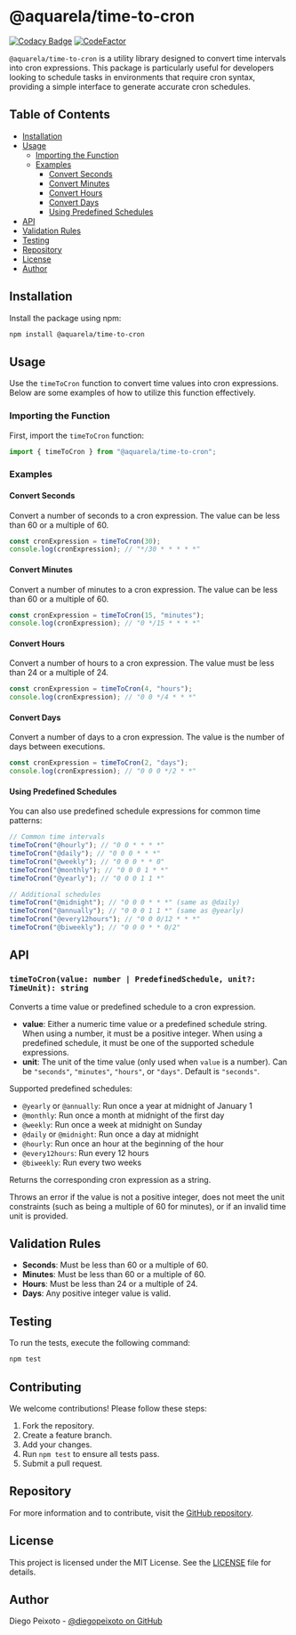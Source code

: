 # @aquarela/time-to-cron

[![Codacy Badge](https://app.codacy.com/project/badge/Grade/13aba93ef2784b3288a28561bce307da)](https://app.codacy.com/gh/aquarela-io/time-to-cron/dashboard?utm_source=gh&utm_medium=referral&utm_content=&utm_campaign=Badge_grade)
[![CodeFactor](https://www.codefactor.io/repository/github/aquarela-io/time-to-cron/badge)](https://www.codefactor.io/repository/github/aquarela-io/time-to-cron)

`@aquarela/time-to-cron` is a utility library designed to convert time intervals into cron expressions. This package is particularly useful for developers looking to schedule tasks in environments that require cron syntax, providing a simple interface to generate accurate cron schedules.

## Table of Contents

- [Installation](#installation)
- [Usage](#usage)
  - [Importing the Function](#importing-the-function)
  - [Examples](#examples)
    - [Convert Seconds](#convert-seconds)
    - [Convert Minutes](#convert-minutes)
    - [Convert Hours](#convert-hours)
    - [Convert Days](#convert-days)
    - [Using Predefined Schedules](#using-predefined-schedules)
- [API](#api)
- [Validation Rules](#validation-rules)
- [Testing](#testing)
- [Repository](#repository)
- [License](#license)
- [Author](#author)

## Installation

Install the package using npm:

```sh
npm install @aquarela/time-to-cron
```

## Usage

Use the `timeToCron` function to convert time values into cron expressions. Below are some examples of how to utilize this function effectively.

### Importing the Function

First, import the `timeToCron` function:

```typescript
import { timeToCron } from "@aquarela/time-to-cron";
```

### Examples

#### Convert Seconds

Convert a number of seconds to a cron expression. The value can be less than 60 or a multiple of 60.

```typescript
const cronExpression = timeToCron(30);
console.log(cronExpression); // "*/30 * * * * *"
```

#### Convert Minutes

Convert a number of minutes to a cron expression. The value can be less than 60 or a multiple of 60.

```typescript
const cronExpression = timeToCron(15, "minutes");
console.log(cronExpression); // "0 */15 * * * *"
```

#### Convert Hours

Convert a number of hours to a cron expression. The value must be less than 24 or a multiple of 24.

```typescript
const cronExpression = timeToCron(4, "hours");
console.log(cronExpression); // "0 0 */4 * * *"
```

#### Convert Days

Convert a number of days to a cron expression. The value is the number of days between executions.

```typescript
const cronExpression = timeToCron(2, "days");
console.log(cronExpression); // "0 0 0 */2 * *"
```

#### Using Predefined Schedules

You can also use predefined schedule expressions for common time patterns:

```typescript
// Common time intervals
timeToCron("@hourly"); // "0 0 * * * *"
timeToCron("@daily"); // "0 0 0 * * *"
timeToCron("@weekly"); // "0 0 0 * * 0"
timeToCron("@monthly"); // "0 0 0 1 * *"
timeToCron("@yearly"); // "0 0 0 1 1 *"

// Additional schedules
timeToCron("@midnight"); // "0 0 0 * * *" (same as @daily)
timeToCron("@annually"); // "0 0 0 1 1 *" (same as @yearly)
timeToCron("@every12hours"); // "0 0 0/12 * * *"
timeToCron("@biweekly"); // "0 0 0 * * 0/2"
```

## API

### `timeToCron(value: number | PredefinedSchedule, unit?: TimeUnit): string`

Converts a time value or predefined schedule to a cron expression.

- **value**: Either a numeric time value or a predefined schedule string. When using a number, it must be a positive integer. When using a predefined schedule, it must be one of the supported schedule expressions.
- **unit**: The unit of the time value (only used when `value` is a number). Can be `"seconds"`, `"minutes"`, `"hours"`, or `"days"`. Default is `"seconds"`.

Supported predefined schedules:

- `@yearly` or `@annually`: Run once a year at midnight of January 1
- `@monthly`: Run once a month at midnight of the first day
- `@weekly`: Run once a week at midnight on Sunday
- `@daily` or `@midnight`: Run once a day at midnight
- `@hourly`: Run once an hour at the beginning of the hour
- `@every12hours`: Run every 12 hours
- `@biweekly`: Run every two weeks

Returns the corresponding cron expression as a string.

Throws an error if the value is not a positive integer, does not meet the unit constraints (such as being a multiple of 60 for minutes), or if an invalid time unit is provided.

## Validation Rules

- **Seconds**: Must be less than 60 or a multiple of 60.
- **Minutes**: Must be less than 60 or a multiple of 60.
- **Hours**: Must be less than 24 or a multiple of 24.
- **Days**: Any positive integer value is valid.

## Testing

To run the tests, execute the following command:

```sh
npm test
```

## Contributing

We welcome contributions! Please follow these steps:

1. Fork the repository.
2. Create a feature branch.
3. Add your changes.
4. Run `npm test` to ensure all tests pass.
5. Submit a pull request.

## Repository

For more information and to contribute, visit the [GitHub repository](https://github.com/aquarela-io/time-to-cron).

## License

This project is licensed under the MIT License. See the [LICENSE](https://github.com/aquarela-io/time-to-cron/blob/main/LICENSE) file for details.

## Author

Diego Peixoto - [@diegopeixoto on GitHub](https://github.com/diegopeixoto)
